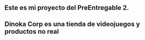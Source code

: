 ## Este es mi proyecto del PreEntregable 2.
## Dinoka Corp es una tienda de videojuegos y productos no real